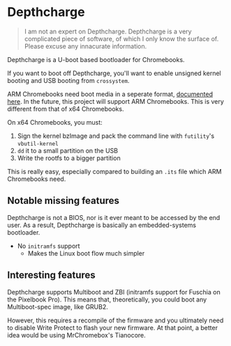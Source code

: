 # Depthcharge

> I am not an expert on Depthcharge. Depthcharge is a very complicated piece of software, of which I only know the surface of. Please excuse any innacurate information.

Depthcharge is a U-boot based bootloader for Chromebooks.

If you want to boot off Depthcharge, you'll want to enable unsigned kernel booting and USB booting from `crossystem`.

ARM Chromebooks need boot media in a seperate format, [documented here](https://wiki.gentoo.org/wiki/Creating_bootable_media_for_depthcharge_based_devices). In the future, this project will support ARM Chromebooks. This is very different from that of x64 Chromebooks.

On x64 Chromebooks, you must:

1. Sign the kernel bzImage and pack the command line with `futility`'s `vbutil-kernel`
2. `dd` it to a small partition on the USB
3. Write the rootfs to a bigger partition

This is really easy, especially compared to building an `.its` file which ARM Chromebooks need.

## Notable missing features

Depthcharge is not a BIOS, nor is it ever meant to be accessed by the end user. As a result, Depthcharge is basically an embedded-systems bootloader.

* No `initramfs` support
    * Makes the Linux boot flow much simpler

## Interesting features

Depthcharge supports Multiboot and ZBI (initramfs support for Fuschia on the Pixelbook Pro). This means that, theoretically, you could boot any Multiboot-spec image, like GRUB2.

However, this requires a recompile of the firmware and you ultimately need to disable Write Protect to flash your new firmware. At that point, a better idea would be using MrChromebox's Tianocore.